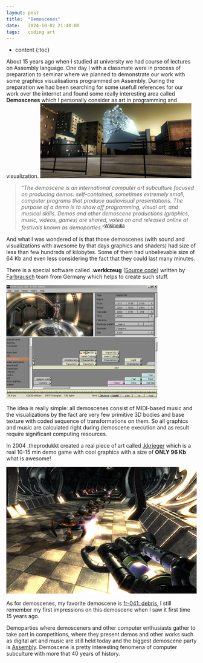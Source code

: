 ```yaml
---
layout: post
title:  "Demoscenes"
date:   2024-10-02 21:40:00
tags:   coding art
---
```


* content
{:toc}

About 15 years ago when I studied at university we had course of lectures on Assembly language. One day I with a classmate were in process of preparation to seminar where we planned to demonstrate our work with some graphics visualisations programmed on Assembly. During the preparation we had been searching for some usefull references for our work over the internet and found some really interesting area called **Demoscenes** which I personally consider as art in programming and visualization.
![fr-041: debris](/assets/images/demoscene-fr-041-debris.jpg)





 > _"The demoscene is an international computer art subculture focused on producing demos: self-contained, sometimes extremely small, computer programs that produce audiovisual presentations. The purpose of a demo is to show off programming, visual art, and musical skills. Demos and other demoscene productions (graphics, music, videos, games) are shared, voted on and released online at festivals known as demoparties."_<sup>[Wikipedia](https://en.wikipedia.org/wiki/Demoscene)</sup>

And what I was wondered of is that those demoscenes (with sound and visualizations with awesome by that days graphics and shaders) had size of less than few hundreds of kilobytes. Some of them had unbelievable size of 64 Kb and even less considering the fact that they could last many minutes.

There is a special software called **.werkkzeug** ([Source code](https://github.com/farbrausch/fr_public/tree/master/werkkzeug3)) written by [Farbrausch](https://en.wikipedia.org/wiki/Farbrausch) team from Germany which helps to create such stuff. 

![.werkkzeug](/assets/images/werkkzeug.jpg)

The idea is really simple: all demoscenes consist of MIDI-based music and the visualizations by the fact are very few primitive 3D bodies and base texture with coded sequence of transformations on them. So all graphics and music are calculated right during demoscene execution and as result require significant computing resources.

In 2004 .theprodukkt created a real piece of art called [.kkrieger](https://en.wikipedia.org/wiki/.kkrieger) which is a real 10-15 min demo game with cool graphics with a size of **ONLY 96 Kb** what is awesome!

![.kkrieger](/assets/images/kkrieger.jpg)

As for demoscenes, my favorite demoscene is [fr-041: debris](https://www.pouet.net/prod.php?which=30244), I still remember my first impressions on this demoscene when I saw it first time 15 years ago.

Demoparties where demosceners and other computer enthusiasts gather to take part in competitions, where they present demos and other works such as digital art and music are still held today and the biggest demoscene party is [Assembly](https://en.wikipedia.org/wiki/Assembly_(demoparty)). 
Demoscene is pretty interesting fenomena of computer subculture with more that 40 years of history.